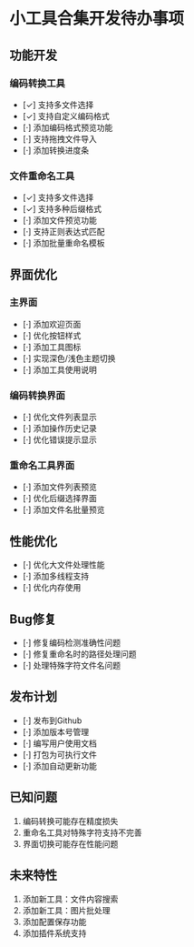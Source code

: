 # 小工具合集开发待办事项

## 功能开发

### 编码转换工具
- [✓] 支持多文件选择
- [✓] 支持自定义编码格式
- [·] 添加编码格式预览功能
- [·] 支持拖拽文件导入
- [·] 添加转换进度条

### 文件重命名工具
- [✓] 支持多文件选择
- [✓] 支持多种后缀格式
- [·] 添加文件预览功能
- [·] 支持正则表达式匹配
- [·] 添加批量重命名模板

## 界面优化

### 主界面
- [·] 添加欢迎页面
- [·] 优化按钮样式
- [·] 添加工具图标
- [·] 实现深色/浅色主题切换
- [·] 添加工具使用说明

### 编码转换界面
- [·] 优化文件列表显示
- [·] 添加操作历史记录
- [·] 优化错误提示显示

### 重命名工具界面
- [·] 添加文件列表预览
- [·] 优化后缀选择界面
- [·] 添加文件名批量预览

## 性能优化
- [·] 优化大文件处理性能
- [·] 添加多线程支持
- [·] 优化内存使用

## Bug修复
- [·] 修复编码检测准确性问题
- [·] 修复重命名时的路径处理问题
- [·] 处理特殊字符文件名问题

## 发布计划
- [·] 发布到Github
- [·] 添加版本号管理
- [·] 编写用户使用文档
- [·] 打包为可执行文件
- [·] 添加自动更新功能

## 已知问题
1. 编码转换可能存在精度损失
2. 重命名工具对特殊字符支持不完善
3. 界面切换可能存在性能问题

## 未来特性
1. 添加新工具：文件内容搜索
2. 添加新工具：图片批处理
3. 添加配置保存功能
4. 添加插件系统支持
